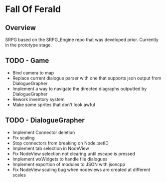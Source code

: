 Fall Of Ferald
==============

## Overview
SRPG based on the SRPG_Engine repo that was developed prior.
Currently in the prototype stage.

## TODO - Game
* Bind camera to map
* Replace current dialogue parser with one that supports json output from
  DialogueGrapher
* Implement a way to navigate the directed diagraphs outputted by DialogueGrapher
* Rework inventory system
* Make some sprites that don't look awful

## TODO - DialogueGrapher
* Implement Connector deletion
* Fix scaling
* Stop connectors from breaking on Node::setID
* Implement tab selection in NodeView
* Fix NodeView selection not clearing until escape is pressed
* Implement wxWidgets to handle file dialogues
* Implement exportion of modules to JSON with jsoncpp
* Fix NodeView scaling bug when nodeviews are created at different scales
